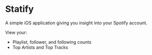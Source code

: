 # Statify

A simple iOS application giving you insight into your Spotify account.

View your:

- Playlist, follower, and following counts
- Top Artists and Top Tracks

